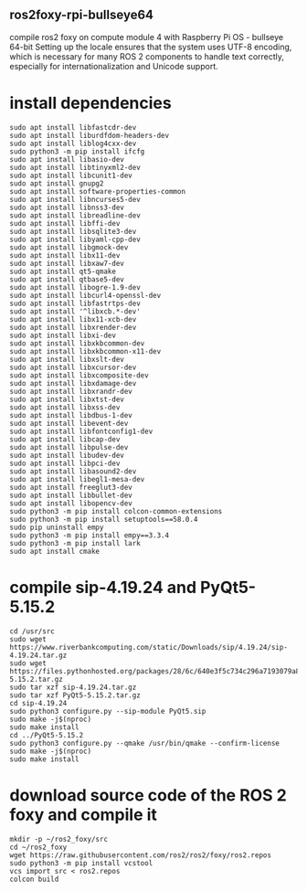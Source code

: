 ## ros2foxy-rpi-bullseye64
compile ros2 foxy on compute module 4 with Raspberry Pi OS - bullseye 64-bit
Setting up the locale ensures that the system uses UTF-8 encoding, which is necessary for many ROS 2 components to handle text correctly, especially for internationalization and Unicode support.

# install dependencies
```
sudo apt install libfastcdr-dev
sudo apt install liburdfdom-headers-dev
sudo apt install liblog4cxx-dev
sudo python3 -m pip install ifcfg
sudo apt install libasio-dev
sudo apt install libtinyxml2-dev
sudo apt install libcunit1-dev
sudo apt install gnupg2
sudo apt install software-properties-common
sudo apt install libncurses5-dev
sudo apt install libnss3-dev
sudo apt install libreadline-dev
sudo apt install libffi-dev
sudo apt install libsqlite3-dev
sudo apt install libyaml-cpp-dev
sudo apt install libgmock-dev
sudo apt install libx11-dev
sudo apt install libxaw7-dev
sudo apt install qt5-qmake
sudo apt install qtbase5-dev
sudo apt install libogre-1.9-dev
sudo apt install libcurl4-openssl-dev
sudo apt install libfastrtps-dev
sudo apt install '^libxcb.*-dev'
sudo apt install libx11-xcb-dev
sudo apt install libxrender-dev
sudo apt install libxi-dev
sudo apt install libxkbcommon-dev
sudo apt install libxkbcommon-x11-dev
sudo apt install libxslt-dev
sudo apt install libxcursor-dev
sudo apt install libxcomposite-dev
sudo apt install libxdamage-dev
sudo apt install libxrandr-dev
sudo apt install libxtst-dev
sudo apt install libxss-dev
sudo apt install libdbus-1-dev
sudo apt install libevent-dev
sudo apt install libfontconfig1-dev
sudo apt install libcap-dev
sudo apt install libpulse-dev
sudo apt install libudev-dev
sudo apt install libpci-dev
sudo apt install libasound2-dev
sudo apt install libegl1-mesa-dev
sudo apt install freeglut3-dev
sudo apt install libbullet-dev
sudo apt install libopencv-dev
sudo python3 -m pip install colcon-common-extensions
sudo python3 -m pip install setuptools==58.0.4
sudo pip uninstall empy
sudo python3 -m pip install empy==3.3.4
sudo python3 -m pip install lark
sudo apt install cmake
```

# compile sip-4.19.24 and PyQt5-5.15.2
```
cd /usr/src
sudo wget https://www.riverbankcomputing.com/static/Downloads/sip/4.19.24/sip-4.19.24.tar.gz
sudo wget https://files.pythonhosted.org/packages/28/6c/640e3f5c734c296a7193079a86842a789edb7988dca39eab44579088a1d1/PyQt5-5.15.2.tar.gz
sudo tar xzf sip-4.19.24.tar.gz
sudo tar xzf PyQt5-5.15.2.tar.gz
cd sip-4.19.24
sudo python3 configure.py --sip-module PyQt5.sip
sudo make -j$(nproc)
sudo make install
cd ../PyQt5-5.15.2
sudo python3 configure.py --qmake /usr/bin/qmake --confirm-license
sudo make -j$(nproc)
sudo make install
```

# download source code of the ROS 2 foxy and compile it
```
mkdir -p ~/ros2_foxy/src
cd ~/ros2_foxy
wget https://raw.githubusercontent.com/ros2/ros2/foxy/ros2.repos
sudo python3 -m pip install vcstool
vcs import src < ros2.repos
colcon build
```

